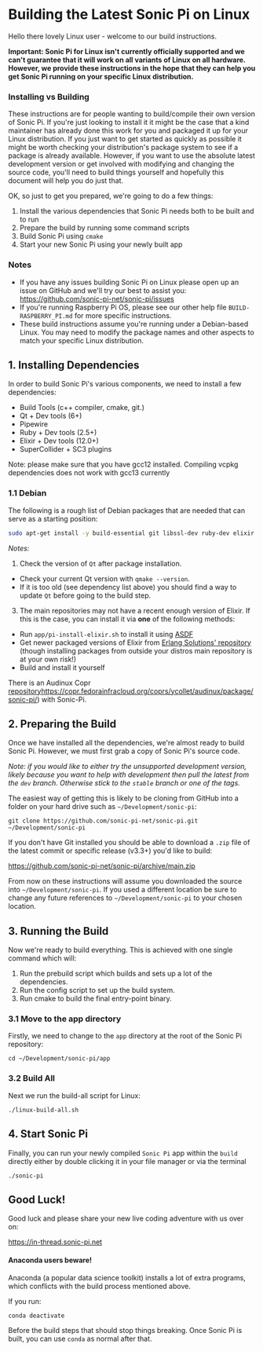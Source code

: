 # Building the Latest Sonic Pi on Linux

Hello there lovely Linux user - welcome to our build instructions.

**Important: Sonic Pi for Linux isn't currently officially supported and we
  can't guarantee that it will work on all variants of Linux on all
  hardware. However, we provide these instructions in the hope that they
  can help you get Sonic Pi running on your specific Linux
  distribution.**


### Installing vs Building

These instructions are for people wanting to build/compile their own
version of Sonic Pi. If you're just looking to install it it might be
the case that a kind maintainer has already done this work for you and
packaged it up for your Linux distribution. If you just want to get
started as quickly as possible it might be worth checking your
distribution's package system to see if a package is already
available. However, if you want to use the absolute latest development
version or get involved with modifying and changing the source code,
you'll need to build things yourself and hopefully this document will
help you do just that.

OK, so just to get you prepared, we're going to do a few things:

1. Install the various dependencies that Sonic Pi needs both to be built
and to run
2. Prepare the build by running some command scripts
3. Build Sonic Pi using `cmake`
4. Start your new Sonic Pi using your newly built app


### Notes

* If you have any issues building Sonic Pi on Linux please open up an
  issue on GitHub and we'll try our best to assist you:
  https://github.com/sonic-pi-net/sonic-pi/issues
* If you're running Raspberry Pi OS, please see our other help file
  `BUILD-RASPBERRY_PI.md` for more specific instructions.
* These build instructions assume you're running under a Debian-based
  Linux. You may need to modify the package names and other aspects to
  match your specific Linux distribution.

## 1. Installing Dependencies

In order to build Sonic Pi's various components, we need to install a
few dependencies:

* Build Tools (c++ compiler, cmake, git.)
* Qt + Dev tools (6+)
* Pipewire
* Ruby + Dev tools (2.5+)
* Elixir + Dev tools (12.0+)
* SuperCollider + SC3 plugins

Note: please make sure that you have gcc12 installed. Compiling vcpkg dependencies does not work with gcc13 currently


### 1.1 Debian
The following is a rough list of Debian packages that are needed that can serve as a starting position:
```bash
sudo apt-get install -y build-essential git libssl-dev ruby-dev elixir erlang-dev erlang-xmerl qt6-tools-dev qt6-tools-dev-tools libqt6svg6-dev libqt6opengl6-dev supercollider-server sc3-plugins-server alsa-utils  libasound2-dev cmake ninja-build pipewire-jack libspa-0.2-jack qt6-wayland libwayland-dev libxkbcommon-dev libegl1-mesa-dev libx11-dev libxft-dev libxext-dev qpwgraph compton
```

*Notes:*

1. Check the version of `Qt` after package installation.

* Check your current Qt version with `qmake --version`.
*  If it is too old (see dependency list above) you should find a way to update `Qt` before going to the build step.

3. The main repositories may not have a recent enough version of
Elixir. If this is the case, you can install it via **one** of the
following methods:

* Run `app/pi-install-elixir.sh` to install it using [ASDF](https://github.com/asdf-vm/asdf)
* Get newer packaged versions of Elixir from [Erlang Solutions' repository](https://www.erlang-solutions.com/downloads/) (though installing packages from outside your distros main repository is at your own risk!)
* Build and install it yourself

There is an Audinux Copr [repository]()https://copr.fedorainfracloud.org/coprs/ycollet/audinux/package/sonic-pi/) with Sonic-Pi.

## 2. Preparing the Build

Once we have installed all the dependencies, we're almost ready to build
Sonic Pi. However, we must first grab a copy of Sonic Pi's source code.

_Note: if you would like to either try the unsupported development version, likely because you want to help with development
then pull the latest from the `dev` branch. Otherwise stick to the `stable` branch or one of the tags._

The easiest way of getting this is likely to be cloning from GitHub
into a folder on your hard drive such as `~/Development/sonic-pi`:

```
git clone https://github.com/sonic-pi-net/sonic-pi.git ~/Development/sonic-pi
```

If you don't have Git installed you should be able to download a `.zip`
file of the latest commit or specific release (v3.3+) you'd like to
build:

https://github.com/sonic-pi-net/sonic-pi/archive/main.zip

From now on these instructions will assume you downloaded the source
into `~/Development/sonic-pi`. If you used a different location be sure to
change any future references to `~/Development/sonic-pi` to your chosen location.


## 3. Running the Build

Now we're ready to build everything. This is achieved with one single command
which will:

1. Run the prebuild script which builds and sets up a lot of the
   dependencies.
2. Run the config script to set up the build system.
3. Run cmake to build the final entry-point binary.


### 3.1 Move to the app directory

Firstly, we need to change to the `app` directory at the root of the Sonic Pi repository:

```
cd ~/Development/sonic-pi/app
```

### 3.2 Build All

Next we run the build-all script for Linux:

```
./linux-build-all.sh
```


## 4. Start Sonic Pi

Finally, you can run your newly compiled `Sonic Pi` app within the `build`
directly either by double clicking it in your file manager or via the terminal

```
./sonic-pi
```


## Good Luck!

Good luck and please share your new live coding adventure with us over on:

https://in-thread.sonic-pi.net


#### Anaconda users beware!

Anaconda (a popular data science toolkit) installs a lot of extra programs, which conflicts with the build process mentioned above.

If you run:

```
conda deactivate
```

Before the build steps that should stop things breaking. Once Sonic Pi is built, you can use `conda` as normal after that.
